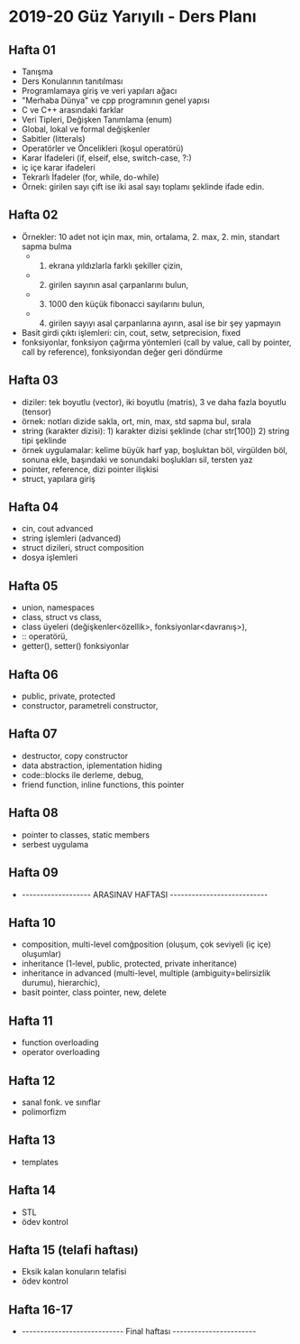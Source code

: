 # 2019-20 Güz Yarıyılı - Ders Planı

## Hafta 01
* Tanışma
* Ders Konularının tanıtılması
* Programlamaya giriş ve veri yapıları ağacı
* "Merhaba Dünya" ve cpp programının genel yapısı
* C ve C++ arasındaki farklar
* Veri Tipleri, Değişken Tanımlama (enum)
* Global, lokal ve formal değişkenler
* Sabitler (litterals)
* Operatörler ve Öncelikleri (koşul operatörü)
* Karar İfadeleri (if, elseif, else, switch-case, ?:)
* iç içe karar ifadeleri
* Tekrarlı İfadeler (for, while, do-while)
* Örnek: girilen sayı çift ise iki asal sayı toplamı şeklinde ifade edin.
  
## Hafta 02
* Örnekler: 10 adet not için max, min, ortalama, 2. max, 2. min, standart sapma bulma
  * 1) ekrana yıldızlarla farklı şekiller çizin, 
  * 2) girilen sayının asal çarpanlarını bulun, 
  * 3) 1000 den küçük fibonacci sayılarını bulun, 
  * 4) girilen sayıyı asal çarpanlarına ayırın, asal ise bir şey yapmayın
* Basit girdi çıktı işlemleri: cin, cout, setw, setprecision, fixed
* fonksiyonlar, fonksiyon çağırma yöntemleri (call by value, call by pointer, call by reference), fonksiyondan değer geri döndürme
  
## Hafta 03
* diziler: tek boyutlu (vector), iki boyutlu (matris), 3 ve daha fazla boyutlu (tensor)
* örnek: notları dizide sakla, ort, min, max, std sapma bul, sırala
* string (karakter dizisi): 1) karakter dizisi şeklinde (char str[100]) 2) string tipi şeklinde
* örnek uygulamalar: kelime büyük harf yap, boşluktan böl, virgülden böl, sonuna ekle, başındaki ve sonundaki boşlukları sil, tersten yaz
* pointer, reference, dizi pointer ilişkisi
* struct, yapılara giriş
  
## Hafta 04
* cin, cout advanced
* string işlemleri (advanced)
* struct dizileri, struct composition
* dosya işlemleri

## Hafta 05
* union, namespaces
* class, struct vs class, 
* class üyeleri (değişkenler<özellik>, fonksiyonlar<davranış>), 
* :: operatörü, 
* getter(), setter() fonksiyonlar
  
  
## Hafta 06
* public, private, protected
* constructor, parametreli constructor, 

## Hafta 07
* destructor, copy constructor
* data abstraction, iplementation hiding
* code::blocks ile derleme, debug,
* friend function, inline functions, this pointer

## Hafta 08
* pointer to classes, static members
* serbest uygulama

## Hafta 09
* ------------------- ARASINAV HAFTASI ---------------------------

## Hafta 10
* composition, multi-level comğposition (oluşum, çok seviyeli (iç içe) oluşumlar)
* inheritance (1-level, public, protected, private inheritance)
* inheritance in advanced (multi-level, multiple (ambiguity=belirsizlik durumu), hierarchic),
* basit pointer, class pointer, new, delete
  
## Hafta 11
* function overloading
* operator overloading

## Hafta 12
* sanal fonk. ve sınıflar
* polimorfizm
  
## Hafta 13
* templates
  
## Hafta 14
* STL
* ödev kontrol

## Hafta 15 (telafi haftası)
* Eksik kalan konuların telafisi
* ödev kontrol

## Hafta 16-17
* ---------------------------- Final haftası -----------------------
